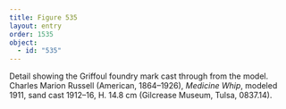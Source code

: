 ```yaml
---
title: Figure 535
layout: entry
order: 1535
object:
  - id: "535"
---
```


Detail showing the Griffoul foundry mark cast through from the model. Charles Marion Russell (American, 1864–1926), *Medicine Whip*, modeled 1911, sand cast 1912–16, H. 14.8 cm (Gilcrease Museum, Tulsa, 0837.14).
